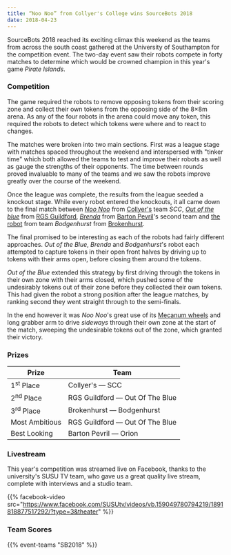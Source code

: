 ```yaml
---
title: “Noo Noo” from Collyer's College wins SourceBots 2018
date: 2018-04-23
---
```


SourceBots 2018 reached its exciting climax this weekend as the teams from
across the south coast gathered at the University of Southampton for the
competition event. The two-day event saw their robots compete in forty matches
to determine which would be crowned champion in this year's game
_Pirate Islands_.

<!--more-->

### Competition

The game required the robots to remove opposing tokens from their scoring zone
and collect their own tokens from the opposing side of the 8×8m arena. As any of
the four robots in the arena could move any token, this required the robots to
detect which tokens were where and to react to changes.

The matches were broken into two main sections. First was a league stage with
matches spaced throughout the weekend and interspersed with "tinker time" which
both allowed the teams to test and improve their robots as well as gauge the
strengths of their opponents. The time between rounds proved invaluable to many
of the teams and we saw the robots improve greatly over the course of the
weekend.

Once the league was complete, the results from the league seeded a knockout
stage. While every robot entered the knockouts, it all came down to the final
match between _[Noo Noo][CLY-robot-image]_ from [Collyer's][collyers] team
_SCC_, _[Out of the blue][RGS-robot-image]_ from [RGS Guildford][rgs-guidlford],
_[Brenda][BPV2-robot-image]_ from [Barton Pevril][barton-pevril]'s second team
and [the robot][BRK-robot-image] from team _Bodgenhurst_ from
[Brokenhurst][brokenhurst].

[barton-pevril]: https://www.barton-peveril.ac.uk/
[brokenhurst]: https://www.brock.ac.uk/
[collyers]: http://www.collyers.ac.uk/
[rgs-guidlford]: https://www.rgs-guildford.co.uk/

[BPV2-robot-image]: /img/robots-2018/BPV2.jpg
[BRK-robot-image]: /img/robots-2018/BRK.jpg
[CLY-robot-image]: /img/robots-2018/CLY.jpg
[RGS-robot-image]: /img/robots-2018/RGS.jpg

The final promised to be interesting as each of the robots had fairly different
approaches. _Out of the Blue_, _Brenda_ and _Bodgenhurst_'s robot each attempted
to capture tokens in their open front halves by driving up to tokens with their
arms open, before closing them around the tokens.

_Out of the Blue_ extended this strategy by first driving through the tokens in
their own zone with their arms closed, which pushed some of the undesirably
tokens out of their zone before they collected their own tokens. This had given
the robot a strong position after the league matches, by ranking second they
went straight through to the semi-finals.

In the end however it was _Noo Noo_'s great use of its [Mecanum
wheels][mecanum-wheels] and long grabber arm to drive _sideways_ through their
own zone at the start of the match, sweeping the undesirable tokens out of the
zone, which granted their victory.

[mecanum-wheels]: https://en.wikipedia.org/wiki/Mecanum_wheel

### Prizes

| Prize                 | Team                            |
| --------------------- | ------------------------------- |
| 1<sup>st</sup> Place  | Collyer's — SCC                 |
| 2<sup>nd</sup> Place  | RGS Guildford — Out Of The Blue |
| 3<sup>rd</sup> Place  | Brokenhurst — Bodgenhurst       |
| Most Ambitious        | RGS Guildford — Out Of The Blue |
| Best Looking          | Barton Pevril — Orion           |

### Livestream

This year's competition was streamed live on Facebook, thanks to the
university's SUSU TV team, who gave us a great quality live stream, complete
with interviews and a studio team.

{{% facebook-video src="https://www.facebook.com/SUSUtv/videos/vb.159049780794219/1891818877517292/?type=3&theater" %}}

### Team Scores

{{% event-teams "SB2018" %}}
